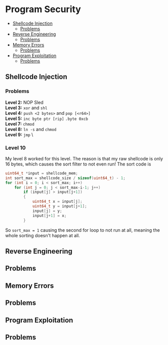 # Program Security
- [Shellcode Injection](#shellcode-injection)
    - [Problems](#problems)
- [Reverse Engineering](#reverse-engineering)
    - [Problems](#problems-1)
- [Memory Errors](#memory-errors)
    - [Problems](#problems-2)
- [Program Exploitation](#program-exploitation)
    - [Problems](#problems-3)

## Shellcode Injection


### Problems
**Level 2:** NOP Sled \
**Level 3:** `xor` and `shl` \
**Level 4:** `push <2 bytes>` and `pop [<r64>]` \
**Level 5:** `inc byte ptr [rip]` `.byte 0xcb` \
**Level 7:** `chmod` \
**Level 8:** `ln -s` and `chmod` \
**Level 9:** `jmp` \ 

### Level 10 
My level 8 worked for this level. The reason is that my raw shellcode is only 16 bytes, which causes the sort filter to not even run! The sort code is 
```C
uint64_t *input = shellcode_mem;
int sort_max = shellcode_size / sizeof(uint64_t) - 1;
for (int i = 0; i < sort_max; i++)
    for (int j = 0; j < sort_max-i-1; j++)
        if (input[j] > input[j+1])
        {
            uint64_t x = input[j];
            uint64_t y = input[j+1];
            input[j] = y;
            input[j+1] = x;
        }
```
So `sort_max = 1` causing the second for loop to not run at all, meaning the whole sorting doesn't happen at all.




## Reverse Engineering


## Problems


## Memory Errors


## Problems


## Program Exploitation


## Problems
